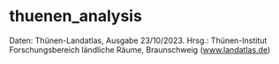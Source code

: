 # thuenen_analysis

Daten: Thünen-Landatlas, Ausgabe 23/10/2023. Hrsg.: Thünen-Institut Forschungsbereich ländliche Räume, Braunschweig (www.landatlas.de) 

